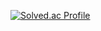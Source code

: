 [![Solved.ac Profile](http://mazassumnida.wtf/api/v2/generate_badge?boj=eyhoss)](https://solved.ac/eyhoss/)